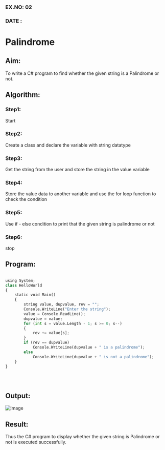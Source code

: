 ### EX.NO: 02

### DATE : 

# Palindrome


## Aim:
To write a C# program to find whether the given string is a Palindrome or not.
## Algorithm:

### Step1: 
Start
### Step2:
Create a class and declare the  variable with string datatype
### Step3:
Get the string from the user and store the string in the value variable
### Step4:
Store the value data to another variable and use the for loop function to check the condition
### Step5:
Use if - else condition to print that the given string is palindrome or not 
### Step6:
stop

## Program:
``` python 3

using System;
class HelloWorld
{
    static void Main()
    {
        string value, dupvalue, rev = "";
        Console.WriteLine("Enter the string");  
        value = Console.ReadLine();
        dupvalue = value;
        for (int s = value.Length - 1; s >= 0; s--)
        {
            rev += value[s];
        }
        if (rev == dupvalue)
            Console.WriteLine(dupvalue + " is a palindrome");
        else
            Console.WriteLine(dupvalue + " is not a palindrome");
    }
}





```

## Output:

![image](https://user-images.githubusercontent.com/81132849/163700693-6e0547b7-069e-4aa5-b5cc-5af9bbfde66b.png)


## Result:
Thus the C# program to display whether the given string is Palindrome or not is executed successfully.
